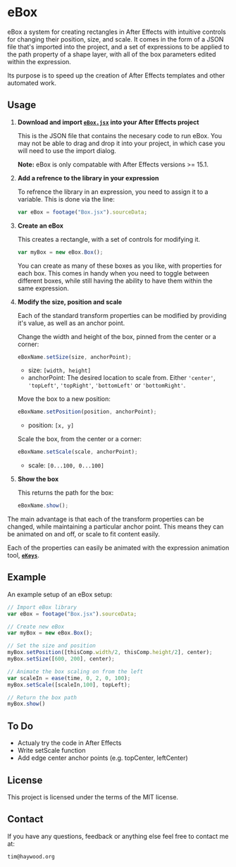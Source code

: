 # eBox

eBox a system for creating rectangles in After Effects with intuitive controls for changing their position, size, and scale. It comes in the form of a JSON file that's imported into the project, and a set of expressions to be applied to the path property of a shape layer, with all of the box parameters edited within the expression.

Its purpose is to speed up the creation of After Effects templates and other automated work.

## Usage

1. **Download and import [`eBox.jsx`](https://github.com/motiondeveloper/eBox/raw/master/eBox.jsx) into your After Effects project**

   This is the JSON file that contains the necesary code to run eBox. You may not be able to drag and drop it into your project, in which case you will need to use the import dialog.

   **Note:** eBox is only compatable with After Effects versions >= 15.1.

2. **Add a refrence to the library in your expression**

   To refrence the library in an expression, you need to assign it to a variable. This is done via the line:

   ```javascript
   var eBox = footage("Box.jsx").sourceData;
   ```

3. **Create an eBox**

   This creates a rectangle, with a set of controls for modifying it.

   ```javascript
   var myBox = new eBox.Box();
   ```

   You can create as many of these boxes as you like, with properties for each box. This comes in handy when you need to toggle between different boxes, while still having the ability to have them within the same expression.

4. **Modify the size, position and scale**

   Each of the standard transform properties can be modified by providing it's value, as well as an anchor point.

   Change the width and height of the box, pinned from the center or a corner:

   ```javascript
   eBoxName.setSize(size, anchorPoint);
   ```

    - size: `[width, height]`
    - anchorPoint: The desired location to scale from. Either `'center'`, `'topLeft'`, `'topRight'`, `'bottomLeft'` or `'bottomRight'`.

    Move the box to a new position:

   ```javascript
   eBoxName.setPosition(position, anchorPoint);
   ```

   - position: `[x, y]`

   Scale the box, from the center or a corner:

   ```javascript
   eBoxName.setScale(scale, anchorPoint);
   ```

   - scale: `[0...100, 0...100]`

5. **Show the box**

    This returns the path for the box:

    ```javascript
    eBoxName.show();
    ````

The main advantage is that each of the transform properties can be changed, while maintaining a particular anchor point. This means they can be animated on and off, or scale to fit content easily.

Each of the properties can easily be animated with the expression animation tool, **[`eKeys`](https://github.com/motiondeveloper/ekeys)**.

## Example

An example setup of an eBox setup:

```javascript
// Import eBox library
var eBox = footage("Box.jsx").sourceData;

// Create new eBox
var myBox = new eBox.Box();

// Set the size and position
myBox.setPosition([thisComp.width/2, thisComp.height/2], center);
myBox.setSize([600, 200], center);

// Animate the box scaling on from the left
var scaleIn = ease(time, 0, 2, 0, 100);
myBox.setScale([scaleIn,100], topLeft);

// Return the box path
myBox.show()
```

## To Do

- Actualy try the code in After Effects
- Write setScale function
- Add edge center anchor points (e.g. topCenter, leftCenter)

## License

This project is licensed under the terms of the MIT license.

## Contact

If you have any questions, feedback or anything else feel free to contact me at:

`tim@haywood.org`